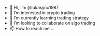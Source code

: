 - 👋 Hi, I’m @lukasyno1987
- 👀 I’m interested in crypto trading
- 🌱 I’m currently learning trading strategy
- 💞️ I’m looking to collaborate on algo trading
- 📫 How to reach me ...

<!---
lukasyno1987/lukasyno1987 is a ✨ special ✨ repository because its `README.md` (this file) appears on your GitHub profile.
You can click the Preview link to take a look at your changes.
--->
